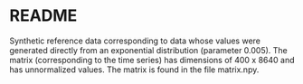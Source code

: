# README

Synthetic reference data corresponding to data whose values ​​were generated directly from an exponential distribution (parameter 0.005). The matrix (corresponding to the time series) has dimensions of 400 x 8640 and has unnormalized values. The matrix is ​​found in the file matrix.npy.
